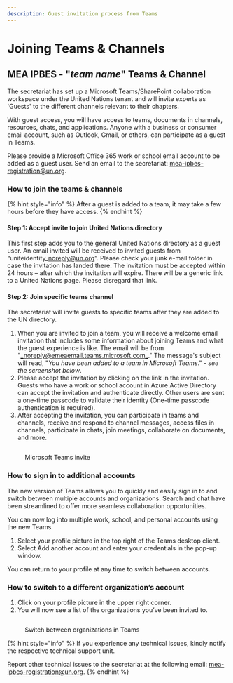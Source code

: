 ```yaml
---
description: Guest invitation process from Teams
---
```


# Joining Teams & Channels

## MEA IPBES - "_team name_" Teams & Channel

The secretariat has set up a Microsoft Teams/SharePoint collaboration workspace under the United Nations tenant and will invite experts as 'Guests' to the different channels relevant to their chapters.

With guest access, you will have access to teams, documents in channels, resources, chats, and applications. Anyone with a business or consumer email account, such as Outlook, Gmail, or others, can participate as a guest in Teams.

Please provide a Microsoft Office 365 work or school email account to be added as a guest user. Send an email to the secretariat: [mea-ipbes-registration@un.org](mailto:mea-ipbes-registration@un.org).

### How to join the teams & channels <a href="#join-teams" id="join-teams"></a>

{% hint style="info" %}
After a guest is added to a team, it may take a few hours before they have access.
{% endhint %}

#### Step 1: Accept invite to join United Nations directory

This first step adds you to the general United Nations directory as a guest user. An email invited will be received to invited guests from “uniteidentity\_noreply@un.org”. Please check your junk e-mail folder in case the invitation has landed there. The invitation must be accepted within 24 hours – after which the invitation will expire. There will be a generic link to a United Nations page. Please disregard that link.

#### Step 2: Join specific teams channel

The secretariat will invite guests to specific teams after they are added to the UN directory.

1. When you are invited to join a team, you will receive a welcome email invitation that includes some information about joining Teams and what the guest experience is like. The email will be from "[_noreply@emeaemail.teams.microsoft.com_](mailto:noreply@emeaemail.teams.microsoft.com)." The message's subject will read, "_You have been added to a team in Microsoft Teams_." - _see the screenshot below_.
2. &#x20;Please accept the invitation by clicking on the link in the invitation. Guests who have a work or school account in Azure Active Directory can accept the invitation and authenticate directly. Other users are sent a one-time passcode to validate their identity (One-time passcode authentication is required).
3. After accepting the invitation, you can participate in teams and channels, receive and respond to channel messages, access files in channels, participate in chats, join meetings, collaborate on documents, and more.

<figure><img src="../../.gitbook/assets/MS teams email.png" alt=""><figcaption><p>Microsoft Teams invite</p></figcaption></figure>

### How to sign in to additional accounts

The new version of Teams allows you to quickly and easily sign in to and switch between multiple accounts and organizations. Search and chat have been streamlined to offer more seamless collaboration opportunities.

You can now log into multiple work, school, and personal accounts using the new Teams.&#x20;

1. Select your profile picture in the top right of the Teams desktop client.
2. Select Add another account and enter your credentials in the pop-up window.

You can return to your profile at any time to switch between accounts.&#x20;

### **How to switch to a different organization’s account**

1. Click on your profile picture in the upper right corner.
2. You will now see a list of the organizations you’ve been invited to.

<figure><img src="../../.gitbook/assets/Switch.png" alt=""><figcaption><p>Switch between organizations in Teams</p></figcaption></figure>

{% hint style="info" %}
If you experience any technical issues, kindly notify the respective technical support unit.

Report other technical issues to the secretariat at the following email: [mea-ipbes-registration@un.org](mailto:mea-ipbes-registration@un.org).
{% endhint %}
